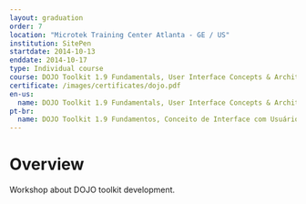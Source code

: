 ```yaml
---
layout: graduation
order: 7
location: "Microtek Training Center Atlanta - GE / US"
institution: SitePen
startdate: 2014-10-13
enddate: 2014-10-17
type: Individual course
course: DOJO Toolkit 1.9 Fundamentals, User Interface Concepts & Architecture
certificate: /images/certificates/dojo.pdf
en-us:
  name: DOJO Toolkit 1.9 Fundamentals, User Interface Concepts & Architecture
pt-br:
  name: DOJO Toolkit 1.9 Fundamentos, Conceito de Interface com Usuário & Arquitetura
---
```


# Overview

Workshop about DOJO toolkit development.
